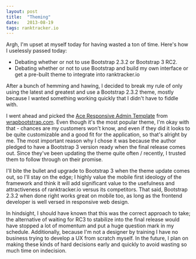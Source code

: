 ```yaml
---
layout: post
title:  "Theming"
date:   2013-08-19
tags: ranktracker.io
---
```


Argh, I'm upset at myself today for having wasted a ton of time. Here's how I uselessly passed today:

* Debating whether or not to use Bootstrap 2.3.2 or Bootstrap 3 RC2.
* Debating whether or not to use Bootstrap and build my own interface or get a pre-built theme to integrate into ranktracker.io

After a bunch of hemming and hawing, I decided to break my rule of only using the latest and greatest and use a Bootstrap 2.3.2 theme, mostly because I wanted something working quickly that I didn't have to fiddle with.

I went ahead and picked the [Ace Responsive Admin Template](https://wrapbootstrap.com/theme/ace-responsive-admin-template-WB0B30DGR/?ref=hanchang) from [wrapbootstrap.com](https://wrapbootstrap.com/?ref=hanchang). Even though it's the most popular theme, I'm okay with that - chances are my customers won't know, and even if they did it looks to be quite customizable and a good fit for the application, so that's alright by me. The most important reason why I chose it was because the author pledged to have a Bootstrap 3 version ready when the final release comes out. Since they've been updating the theme quite often / recently, I trusted them to follow through on their promise. 

I'll bite the bullet and upgrade to Bootstrap 3 when the theme update comes out, so I'll stay on the edge; I highly value the mobile first ideology of the framework and think it will add significant value to the usefulness and attractiveness of ranktracker.io versus its competitors. That said, Bootstrap 2.3.2 when done right works great on mobile too, as long as the frontend developer is well versed in responsive web design.

In hindsight, I should have known that this was the correct approach to take; the alternative of waiting for RC3 to stabilize into the final release would have stopped a lot of momentum and put a huge question mark in my schedule. Additionally, because I'm not a designer by training I have no business trying to develop a UX from scratch myself. In the future, I plan on making these kinds of hard decisions early and quickly to avoid wasting so much time on indecision.
